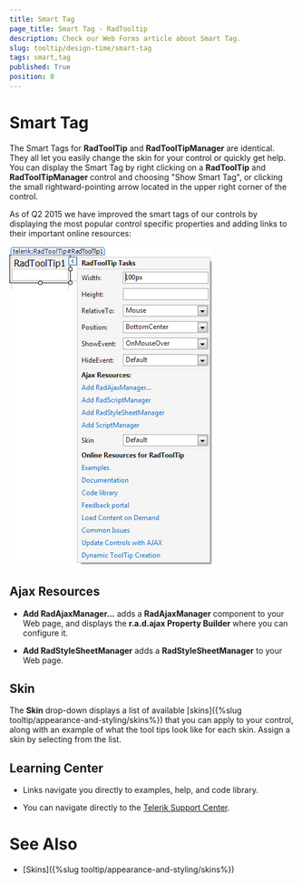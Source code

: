 ```yaml
---
title: Smart Tag
page_title: Smart Tag - RadTooltip
description: Check our Web Forms article about Smart Tag.
slug: tooltip/design-time/smart-tag
tags: smart,tag
published: True
position: 0
---
```


# Smart Tag



The Smart Tags for **RadToolTip** and **RadToolTipManager** are identical. They all let you easily change the skin for your control or quickly get help. You can display the Smart Tag by right clicking on a **RadToolTip** and **RadToolTipManager** control and choosing "Show Smart Tag", or clicking the small rightward-pointing arrow located in the upper right corner of the control.

As of Q2 2015 we have improved the smart tags of our controls by displaying the most popular control specific properties and adding links to their important online resources:

![tooltip-smart-tag](images/tooltip-smart-tag.png)

## Ajax Resources

* **Add RadAjaxManager...** adds a **RadAjaxManager** component to your Web page, and displays the **r.a.d.ajax Property Builder** where you can configure it.

* **Add RadStyleSheetManager** adds a **RadStyleSheetManager** to your Web page.

## Skin

The **Skin** drop-down displays a list of available [skins]({%slug tooltip/appearance-and-styling/skins%}) that you can apply to your control, along with an example of what the tool tips look like for each skin. Assign a skin by selecting from the list.

## Learning Center

* Links navigate you directly to examples, help, and code library.

* You can navigate directly to the [Telerik Support Center](https://www.telerik.com/support/home.aspx).

# See Also

 * [Skins]({%slug tooltip/appearance-and-styling/skins%})

